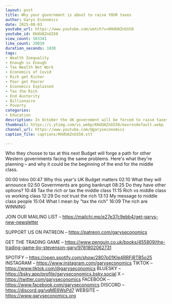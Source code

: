 ```yaml
---
layout: post
title: Why your government is about to raise YOUR taxes
author: Garys Economics
date: 2025-08-03
youtube_url: https://www.youtube.com/watch?v=KHdUAZnGS50
youtube_id: KHdUAZnGS50
view_count: 583341
like_count: 29019
duration_seconds: 1038
tags:
- Wealth Inequality
- Enough is Enough
- Tax Wealth Not Work
- Economics of Covid
- Rich get Richer
- Poor get Poorer
- Economics Explained
- Tax the Rich
- End Austerity
- Billionaire
- Poverty
categories:
- Education
description: In October the UK government will be forced to raise taxes to avoid financial instability.
thumbnail: https://i.ytimg.com/vi_webp/KHdUAZnGS50/maxresdefault.webp
channel_url: https://www.youtube.com/@garyseconomics
caption_file: captions/KHdUAZnGS50.vtt

---
```


Who they choose to tax at this next Budget will forge a path for other Western governments facing the same problems. Here's what they're planning – and why it could be the beginning of the end for the middle class.

00:00 Intro
00:47 Why this year's UK Budget matters
02:10 What they will announce
02:50 Governments are going bankrupt
08:25 Do they have other options? 
10:48 Tax the rich or tax the middle class
11:15 Rich vs middle class vs working class
12:29 Do not trust the rich
13:13 My message to middle class people
15:04 What I mean by "tax the rich"
16:09 The rich are WINNING

JOIN OUR MAILING LIST – https://mailchi.mp/e27e37c9ebb4/get-garys-new-newsletter

SUPPORT US ON PATREON – https://patreon.com/garyseconomics

GET THE TRADING GAME – https://www.penguin.co.uk/books/455809/the-trading-game-by-stevenson-gary/9781802062731 

SPOTIFY – https://open.spotify.com/show/2807p01KIe4RRFjRTB5o25
INSTAGRAM – https://www.instagram.com/garyseconomics
TIKTOK – https://www.tiktok.com/@garyseconomics
BLUESKY – https://bsky.app/profile/garyseconomics.bsky.social
X – https://twitter.com/garyseconomics
FACEBOOK – https://www.facebook.com/garyseconomics
DISCORD – https://discord.gg/vqME6WsPd7
WEBSITE – https://www.garyseconomics.org

